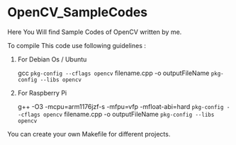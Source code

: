 OpenCV_SampleCodes
==================

Here You Will find Sample Codes of OpenCV written by me.

To compile This code use following guidelines :

1) For Debian Os / Ubuntu
  
	gcc `pkg-config --cflags opencv` filename.cpp -o outputFileName `pkg-config --libs opencv`

2) For Raspberry Pi 

	g++ -O3 -mcpu=arm1176jzf-s -mfpu=vfp -mfloat-abi=hard `pkg-config --cflags opencv` filename.cpp -o outputFileName `pkg-config --libs opencv`

You can create your own Makefile for different projects.
